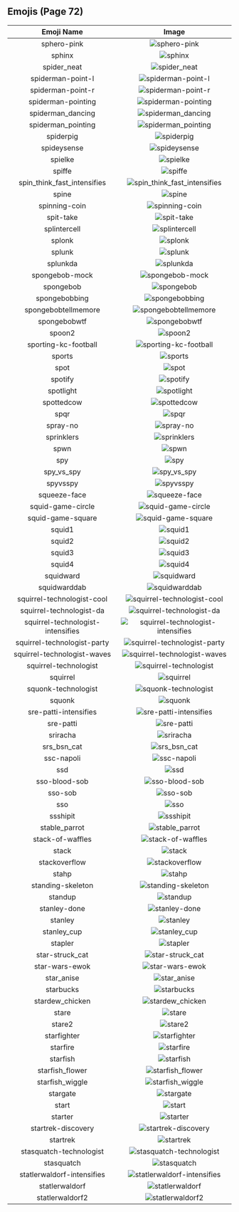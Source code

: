 
  ## Emojis (Page 72)
  |Emoji Name|Image|
  | :-: | :-: |
  |sphero-pink| ![sphero-pink](/output/sphero-pink.png)|
  |sphinx| ![sphinx](/output/sphinx.png)|
  |spider_neat| ![spider_neat](/output/spider_neat.gif)|
  |spiderman-point-l| ![spiderman-point-l](/output/spiderman-point-l.png)|
  |spiderman-point-r| ![spiderman-point-r](/output/spiderman-point-r.png)|
  |spiderman-pointing| ![spiderman-pointing](/output/spiderman-pointing.png)|
  |spiderman_dancing| ![spiderman_dancing](/output/spiderman_dancing.gif)|
  |spiderman_pointing| ![spiderman_pointing](/output/spiderman_pointing.png)|
  |spiderpig| ![spiderpig](/output/spiderpig.gif)|
  |spideysense| ![spideysense](/output/spideysense.png)|
  |spielke| ![spielke](/output/spielke.png)|
  |spiffe| ![spiffe](/output/spiffe.png)|
  |spin_think_fast_intensifies| ![spin_think_fast_intensifies](/output/spin_think_fast_intensifies.gif)|
  |spine| ![spine](/output/spine.png)|
  |spinning-coin| ![spinning-coin](/output/spinning-coin.gif)|
  |spit-take| ![spit-take](/output/spit-take.gif)|
  |splintercell| ![splintercell](/output/splintercell.png)|
  |splonk| ![splonk](/output/splonk.png)|
  |splunk| ![splunk](/output/splunk.png)|
  |splunkda| ![splunkda](/output/splunkda.png)|
  |spongebob-mock| ![spongebob-mock](/output/spongebob-mock.png)|
  |spongebob| ![spongebob](/output/spongebob.png)|
  |spongebobbing| ![spongebobbing](/output/spongebobbing.gif)|
  |spongebobtellmemore| ![spongebobtellmemore](/output/spongebobtellmemore.jpg)|
  |spongebobwtf| ![spongebobwtf](/output/spongebobwtf.jpg)|
  |spoon2| ![spoon2](/output/spoon2.jpg)|
  |sporting-kc-football| ![sporting-kc-football](/output/sporting-kc-football.png)|
  |sports| ![sports](/output/sports.png)|
  |spot| ![spot](/output/spot.gif)|
  |spotify| ![spotify](/output/spotify.png)|
  |spotlight| ![spotlight](/output/spotlight.png)|
  |spottedcow| ![spottedcow](/output/spottedcow.jpg)|
  |spqr| ![spqr](/output/spqr.png)|
  |spray-no| ![spray-no](/output/spray-no.gif)|
  |sprinklers| ![sprinklers](/output/sprinklers.gif)|
  |spwn| ![spwn](/output/spwn.png)|
  |spy| ![spy](/output/spy.png)|
  |spy_vs_spy| ![spy_vs_spy](/output/spy_vs_spy.png)|
  |spyvsspy| ![spyvsspy](/output/spyvsspy.png)|
  |squeeze-face| ![squeeze-face](/output/squeeze-face.png)|
  |squid-game-circle| ![squid-game-circle](/output/squid-game-circle.png)|
  |squid-game-square| ![squid-game-square](/output/squid-game-square.png)|
  |squid1| ![squid1](/output/squid1.png)|
  |squid2| ![squid2](/output/squid2.png)|
  |squid3| ![squid3](/output/squid3.png)|
  |squid4| ![squid4](/output/squid4.png)|
  |squidward| ![squidward](/output/squidward.gif)|
  |squidwarddab| ![squidwarddab](/output/squidwarddab.png)|
  |squirrel-technologist-cool| ![squirrel-technologist-cool](/output/squirrel-technologist-cool.png)|
  |squirrel-technologist-da| ![squirrel-technologist-da](/output/squirrel-technologist-da.png)|
  |squirrel-technologist-intensifies| ![squirrel-technologist-intensifies](/output/squirrel-technologist-intensifies.gif)|
  |squirrel-technologist-party| ![squirrel-technologist-party](/output/squirrel-technologist-party.gif)|
  |squirrel-technologist-waves| ![squirrel-technologist-waves](/output/squirrel-technologist-waves.gif)|
  |squirrel-technologist| ![squirrel-technologist](/output/squirrel-technologist.png)|
  |squirrel| ![squirrel](/output/squirrel.png)|
  |squonk-technologist| ![squonk-technologist](/output/squonk-technologist.png)|
  |squonk| ![squonk](/output/squonk.png)|
  |sre-patti-intensifies| ![sre-patti-intensifies](/output/sre-patti-intensifies.gif)|
  |sre-patti| ![sre-patti](/output/sre-patti.png)|
  |sriracha| ![sriracha](/output/sriracha.jpg)|
  |srs_bsn_cat| ![srs_bsn_cat](/output/srs_bsn_cat.png)|
  |ssc-napoli| ![ssc-napoli](/output/ssc-napoli.png)|
  |ssd| ![ssd](/output/ssd.jpg)|
  |sso-blood-sob| ![sso-blood-sob](/output/sso-blood-sob.png)|
  |sso-sob| ![sso-sob](/output/sso-sob.png)|
  |sso| ![sso](/output/sso.png)|
  |ssshipit| ![ssshipit](/output/ssshipit.png)|
  |stable_parrot| ![stable_parrot](/output/stable_parrot.gif)|
  |stack-of-waffles| ![stack-of-waffles](/output/stack-of-waffles.gif)|
  |stack| ![stack](/output/stack.png)|
  |stackoverflow| ![stackoverflow](/output/stackoverflow.png)|
  |stahp| ![stahp](/output/stahp.jpg)|
  |standing-skeleton| ![standing-skeleton](/output/standing-skeleton.png)|
  |standup| ![standup](/output/standup.gif)|
  |stanley-done| ![stanley-done](/output/stanley-done.gif)|
  |stanley| ![stanley](/output/stanley.png)|
  |stanley_cup| ![stanley_cup](/output/stanley_cup.png)|
  |stapler| ![stapler](/output/stapler.png)|
  |star-struck_cat| ![star-struck_cat](/output/star-struck_cat.png)|
  |star-wars-ewok| ![star-wars-ewok](/output/star-wars-ewok.png)|
  |star_anise| ![star_anise](/output/star_anise.jpg)|
  |starbucks| ![starbucks](/output/starbucks.png)|
  |stardew_chicken| ![stardew_chicken](/output/stardew_chicken.png)|
  |stare| ![stare](/output/stare.png)|
  |stare2| ![stare2](/output/stare2.gif)|
  |starfighter| ![starfighter](/output/starfighter.png)|
  |starfire| ![starfire](/output/starfire.gif)|
  |starfish| ![starfish](/output/starfish.jpg)|
  |starfish_flower| ![starfish_flower](/output/starfish_flower.png)|
  |starfish_wiggle| ![starfish_wiggle](/output/starfish_wiggle.gif)|
  |stargate| ![stargate](/output/stargate.jpg)|
  |start| ![start](/output/start.jpg)|
  |starter| ![starter](/output/starter.png)|
  |startrek-discovery| ![startrek-discovery](/output/startrek-discovery.png)|
  |startrek| ![startrek](/output/startrek.png)|
  |stasquatch-technologist| ![stasquatch-technologist](/output/stasquatch-technologist.png)|
  |stasquatch| ![stasquatch](/output/stasquatch.png)|
  |statlerwaldorf-intensifies| ![statlerwaldorf-intensifies](/output/statlerwaldorf-intensifies.gif)|
  |statlerwaldorf| ![statlerwaldorf](/output/statlerwaldorf.png)|
  |statlerwaldorf2| ![statlerwaldorf2](/output/statlerwaldorf2.png)|
  